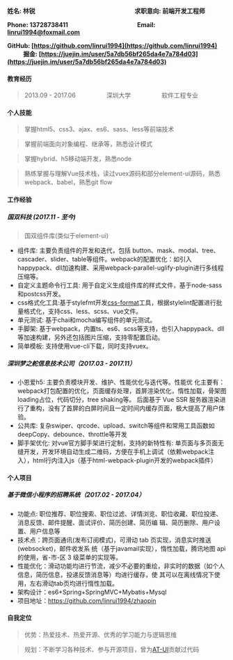 **姓名: 林锐&nbsp; &nbsp; &nbsp; &nbsp; &nbsp; &nbsp; &nbsp; &nbsp; &nbsp; &nbsp; &nbsp; &nbsp; &nbsp; &nbsp; &nbsp; &nbsp; &nbsp; &nbsp; &nbsp; &nbsp; &nbsp; &nbsp; &nbsp; &nbsp; &nbsp; &nbsp; &nbsp; &nbsp; &nbsp; &nbsp; &nbsp; &nbsp; &nbsp; &nbsp; &nbsp;求职意向: 前端开发工程师**

**Phone: 13728738411&nbsp; &nbsp; &nbsp; &nbsp; &nbsp; &nbsp; &nbsp; &nbsp; &nbsp; &nbsp; &nbsp; &nbsp; &nbsp; &nbsp; &nbsp; &nbsp; &nbsp; &nbsp; &nbsp; &nbsp; &nbsp; &nbsp; &nbsp; &nbsp; Email: linrui1994@foxmail.com**

**GitHub: [https://github.com/linrui1994](https://github.com/linrui1994)&nbsp; &nbsp; &nbsp; &nbsp; &nbsp; &nbsp; &nbsp; &nbsp; &nbsp;掘金: [https://juejin.im/user/5a7db56bf265da4e7a784d03](https://juejin.im/user/5a7db56bf265da4e7a784d03)**

#### 教育经历

> 2013.09 - 2017.06&nbsp; &nbsp; &nbsp; &nbsp; &nbsp;&nbsp; &nbsp; &nbsp; &nbsp; &nbsp;深圳大学&nbsp; &nbsp; &nbsp; &nbsp; &nbsp;&nbsp; &nbsp; &nbsp; &nbsp; &nbsp;软件工程专业

#### 个人技能

> 掌握html5、css3、ajax、es6、sass、less等前端技术

> 掌握前端面向对象编程、继承等，熟悉设计模式

> 掌握hybrid、h5移动端开发，熟悉node

> 熟练掌握与理解Vue技术栈，读过vuex源码和部分element-ui源码，熟悉webpack、babel，熟悉git flow

#### 工作经验

##### 国双科技 (2017.11 - 至今)

> 国双组件库(类似于element-ui)

- 组件库: 主要负责组件的开发和迭代，包括 button、mask、modal、tree、cascader、slider、table等组件。webpack的配置优化：如引入happypack、dll加速构建、采用webpack-parallel-uglify-plugin进行多线程压缩等。
- 自定义主题命令行工具: 用于自定义生成组件库的样式文件，基于node-sass和postcss开发。
- css格式化工具:基于stylefmt开发[css-format](https://github.com/linrui1994/vue-css-format)工具，根据stylelint配置进行批量格式化，支持css、less、scss、vue文件。
- 单元测试: 基于chai和mocha编写组件的单元测试。
- 手脚架: 基于webpack，内置ts、es6、scss等支持，也引入happypack、dll等加速构建，另外还包括图片压缩，支持零配置启动。
- 简单模板: 支持使用vue-cli下载，同时支持vuex。

##### 深圳梦之舵信息技术公司（2017.03 - 2017.11）

- 小恩爱h5: 主要负责模块开发、维护、性能优化与迭代等。性能优
  化主要有：webpack打包配置的优化，页面缓存处理，首屏渲染优化，惰性加载，骨架图loading占位，代码切分，tree shaking等。
  后面基于 Vue SSR 服务器渲染进行了重构，没有了首屏的白屏时间且一定时间内缓存页面，极大提高了用户体验。
- 公共库: 复杂swiper、qrcode、upload、switch等组件和常用工具函数如deepCopy、debounce、throttle等开发
- 脚手架优化: 对vue官方脚手架进行定制，支持的新特性有: 单页面与多页面无缝开发，开发环境自动生成二维码，方便在手机上调试（依赖webpack注入），html行内注入js（基于html-webpack-plugin开发的webpack插件）

#### 个人项目

##### 基于微信小程序的招聘系统（2017.02 - 2017.04）

- 功能点: 职位推荐、职位搜索、职位过滤、详情浏览、职位收藏、职位投递、消息反馈、邮件提醒、面试评价、简历创建、简历编
  辑、简历删除、用户设置、用户信息等
- 技术点：跨页面通讯(发布订阅模式)，可滑动 tab 页实现，消息实时推送(websocket)，邮件收发系
  统（基于javamail实现），惰性加载，腾讯地图 api 的使用，省-市-区 3 级菜单的实现等。
- 性能优化：滑动功能均进行节流，减少不必要的重绘，非实时的数据（如个人信息，简历信息，投递反馈消息等）均进行缓存，使
  其可以在离线情况下使用，左右滑动tab页均进行惰性加载。
- 架构设计：es6+Spring+SpringMVC+Mybatis+Mysql
- 项目地址：https://github.com/linrui1994/zhaopin

#### 自我定位

> 优势：热爱技术、热爱开源、优秀的学习能力与逻辑思维

> 规划：不断学习各种技术、参与开源项目，曾为[AT-UI](https://github.com/AT-UI/at-ui/pull/96)贡献过代码
